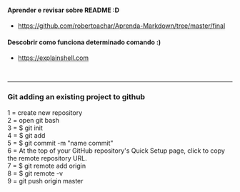#### Aprender e revisar sobre README :D
  * https://github.com/robertoachar/Aprenda-Markdown/tree/master/final

#### Descobrir como funciona determinado comando :)
  * https://explainshell.com


<br><hr>
### Git adding an existing project to github

1 = create new repository <br>
2 = open git bash<br>
3 = $ git init<br>
4 = $ git add <file><br>
5 = $ git commit -m "name commit" <br>
6 = At the top of your GitHub repository's Quick Setup page, click  to copy the remote repository URL. <br>
7 = $ git remote add origin <remote repository URL><br>
8 = $ git remote -v<br>
9 = git push origin master<br>

